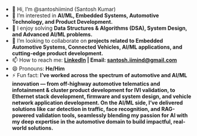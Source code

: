 - 👋 Hi, I’m @santoshiimind (Santosh Kumar)  
- 👀 I’m interested in **AI/ML, Embedded Systems, Automotive Technology, and Product Development.**  
- 🌱 I enjoy solving **Data Structures & Algorithms (DSA), System Design, and Advanced AI/ML problems.**  
- 💞️ I’m looking to collaborate on **projects related to Embedded Automotive Systems, Connected Vehicles, AI/ML applications, and cutting-edge product development.**  
- 📫 How to reach me: **[LinkedIn](https://www.linkedin.com/in/santosh-iimind) | Email: santosh.iimind@gmail.com**  
- 😄 Pronouns: **He/Him**  
- ⚡ Fun fact: **I’ve worked across the spectrum of automotive and AI/ML innovation — from off-highway automotive telematics and infotainment & cluster product development for IVI validation, to Ethernet stack development, firmware and system design, and vehicle network application development. On the AI/ML side, I’ve delivered solutions like car detection in traffic, face recognition, and RAG-powered validation tools, seamlessly blending my passion for AI with my deep expertise in the automotive domain to build impactful, real-world solutions.**  


<!---
santoshiimind/santoshiimind is a ✨ special ✨ repository because its `README.md` (this file) appears on your GitHub profile.
You can click the Preview link to take a look at your changes.
--->
